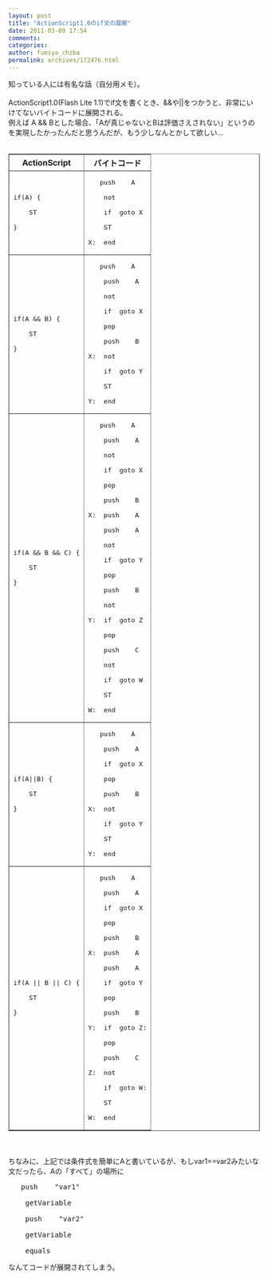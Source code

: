 ```yaml
---
layout: post
title: "ActionScript1.0のif文の展開"
date: 2011-03-09 17:54
comments: 
categories: 
author: fumiya_chiba
permalink: archives/172476.html
---
```


知っている人には有名な話（自分用メモ）。<br>
<br>
ActionScript1.0(Flash Lite 1.1)でif文を書くとき、&amp;&amp;や||をつかうと、非常にいけてないバイトコードに展開される。<br>
例えば A &amp;&amp; Bとした場合、「Aが真じゃないとBは評価さえされない」というのを実現したかったんだと思うんだが、もう少しなんとかして欲しい…<br>
<br>
<table border="1"><tr><th>ActionScript</th><th>バイトコード</th></tr><tr><td><pre>if(A) {<br>
	ST<br>
}</pre></td><td><pre>	push	A<br>
	not<br>
	if	goto X<br>
	ST<br>
X:	end</pre></td></tr><tr><td><pre>if(A && B) {<br>
	ST<br>
}</pre></td><td><pre>	push	A<br>
	push	A<br>
	not<br>
	if	goto X<br>
	pop<br>
	push	B<br>
X:	not<br>
	if	goto Y<br>
	ST<br>
Y:	end</pre></td></tr><tr><td><pre>if(A && B && C) {<br>
	ST<br>
}</pre></td><td><pre>	push	A<br>
	push	A<br>
	not<br>
	if	goto X<br>
	pop<br>
	push	B<br>
X:	push	A<br>
	push	A<br>
	not<br>
	if	goto Y<br>
	pop<br>
	push	B<br>
	not<br>
Y:	if	goto Z<br>
	pop<br>
	push	C<br>
	not<br>
	if	goto W<br>
	ST<br>
W:	end</pre></td></tr><tr><td><pre>if(A||B) {<br>
	ST<br>
}</pre></td><td><pre>	push	A<br>
	push	A<br>
	if	goto X<br>
	pop<br>
	push	B<br>
X:	not<br>
	if	goto Y<br>
	ST<br>
Y:	end</pre></td></tr><tr><td><pre>if(A || B || C) {<br>
	ST<br>
}</pre></td><td><pre>	push	A<br>
	push	A<br>
	if	goto X<br>
	pop<br>
	push	B<br>
X:	push	A<br>
	push	A<br>
	if	goto Y<br>
	pop<br>
	push	B<br>
Y:	if	goto Z:<br>
	pop<br>
	push	C<br>
Z:	not<br>
	if	goto W:<br>
	ST<br>
W:	end</pre></td></tr></table><br>
<br>
ちなみに、上記では条件式を簡単にAと書いているが、もしvar1==var2みたいな文だったら、Aの「すべて」の場所に<br>
<pre>	push	"var1"<br>
	getVariable<br>
	push	"var2"<br>
	getVariable<br>
	equals</pre>なんてコードが展開されてしまう。<br>


